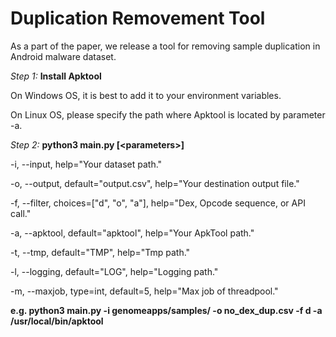 # Duplication Removement Tool

As a part of the paper, we release a tool for removing sample duplication in Android malware dataset.

*Step 1:* **Install Apktool**

On Windows OS, it is best to add it to your environment variables.

On Linux OS, please specify the path where Apktool is located by parameter -a.

*Step 2:* **python3 main.py [&lt;parameters&gt;]**

-i, --input, help="Your dataset path."

-o, --output, default="output.csv", help="Your destination output file."

-f, --filter, choices=["d", "o", "a"], help="Dex, Opcode sequence, or API call."

-a, --apktool, default="apktool", help="Your ApkTool path."

-t, --tmp, default="TMP", help="Tmp path."

-l, --logging, default="LOG", help="Logging path."

-m, --maxjob, type=int, default=5, help="Max job of threadpool."


**e.g. python3 main.py -i genomeapps/samples/ -o no_dex_dup.csv -f d -a /usr/local/bin/apktool** 
